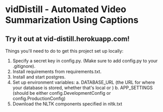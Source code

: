 # vidDistill - Automated Video Summarization Using Captions
## Try it out at vid-distill.herokuapp.com!

Things you'll need to do to get this project set up locally:
1. Specify a secret key in config.py. (Make sure to add config.py to your .gitignore).
2. Install requirements from requirements.txt.
3. Install and start postgres.
4. Set up environment variables:
    a. DATABASE_URL (the URL for where your database is stored, whether that's local or )
    b. APP_SETTINGS (should be either config.DevelopmentConfig or config.ProductionConfig)
5. Download the NLTK components specified in nltk.txt